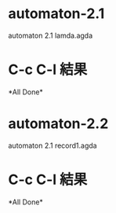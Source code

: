 # automaton-2.1
automaton 2.1 lamda.agda

# C-c C-l 結果 
\*All Done\*

# automaton-2.2
automaton 2.1 record1.agda

# C-c C-l 結果 
\*All Done\*
